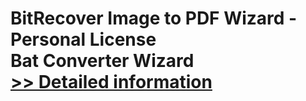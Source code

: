 # BitRecover Image to PDF Wizard - Personal License<br />Bat Converter Wizard<br />[>> Detailed information](https://secure.shareit.com/shareit/product.html?productid=300953435&affiliateid=200057808)